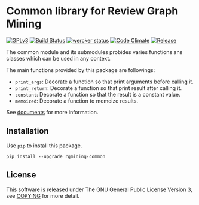 # Common library for Review Graph Mining
[![GPLv3](https://img.shields.io/badge/license-GPLv3-blue.svg)](https://www.gnu.org/copyleft/gpl.html)
[![Build Status](https://travis-ci.org/rgmining/common.svg?branch=master)](https://travis-ci.org/rgmining/common)
[![wercker status](https://app.wercker.com/status/00645c6dedb906005bbc6c080290f5f6/s/master "wercker status")](https://app.wercker.com/project/byKey/00645c6dedb906005bbc6c080290f5f6)
[![Code Climate](https://codeclimate.com/github/rgmining/common/badges/gpa.svg)](https://codeclimate.com/github/rgmining/common)
[![Release](https://img.shields.io/badge/release-0.9.0-brightgreen.svg)](https://github.com/rgmining/common/releases/tag/v0.9.0)

The common module and its submodules probides varies functions ans classes
which can be used in any context.

The main functions provided by this package are followings:

* `print_args`: Decorate a function so that print arguments before calling it.
* `print_return`: Decorate a function so that print result after calling it.
* `constant`: Decorate a function so that the result is a constant value.
* `memoized`: Decorate a function to memoize results.

See [documents](https://rgmining.github.io/common/) for more information.

## Installation
Use `pip` to install this package.

```shell
pip install --upgrade rgmining-common
```


## License
This software is released under The GNU General Public License Version 3,
see [COPYING](COPYING) for more detail.
